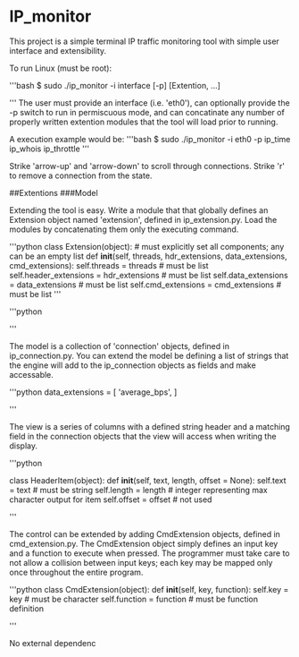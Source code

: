 # IP_monitor

This project is a simple terminal IP traffic monitoring tool with simple user interface and extensibility.

To run Linux (must be root):

'''bash
$ sudo ./ip_monitor -i interface [-p] [Extention, ...]

'''
The user must provide an interface (i.e. 'eth0'), can optionally provide the -p switch to run in permiscuous mode, and can concatinate any number of properly written extention modules that the tool will load prior to running.

A execution example would be:
'''bash
$ sudo ./ip_monitor -i eth0 -p ip_time ip_whois ip_throttle
'''


Strike 'arrow-up' and 'arrow-down' to scroll through connections. Strike 'r' to remove a connection from the state.


##Extentions
###Model

Extending the tool is easy.  Write a module that that globally defines an Extension object named 'extension', defined in ip_extension.py. Load the modules by concatenating them only the executing command.

'''python
class Extension(object):
    # must explicitly set all components; any can be an empty list
    def __init__(self, threads, hdr_extensions, data_extensions, cmd_extensions):
        self.threads = threads				# must be list
        self.header_extensions = hdr_extensions		# must be list
        self.data_extensions = data_extensions		# must be list
        self.cmd_extensions = cmd_extensions		# must be list
'''

'''python

'''


The model is a collection of 'connection' objects, defined in ip_connection.py. You can extend the model be defining a list of strings that the engine will add to the ip_connection objects as fields and make accessable.

'''python
data_extensions = [ 'average_bps', ]

'''



The view is a series of columns with a defined string header and a matching field in the connection objects that the view will access when writing the display.

'''python

class HeaderItem(object):
    def __init__(self, text, length, offset = None):
        self.text = text	# must be string
        self.length = length	# integer representing max character output for item
        self.offset = offset	# not used

'''


The control can be extended by adding CmdExtension objects, defined in cmd_extension.py. The CmdExtension object simply defines an input key and a function to execute when pressed.  The programmer must take care to not allow a collision between input keys; each key may be mapped only once throughout the entire program.


'''python
class CmdExtension(object):
    def __init__(self, key, function):
        self.key = key			# must be character
        self.function = function	# must be function definition

'''

No external dependenc
